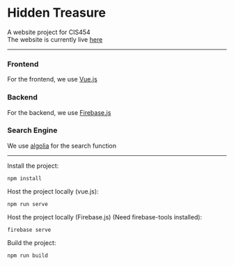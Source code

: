 # Hidden Treasure

A website project for CIS454  
The website is currently live [here](http://hidden-treasure.online/)  

------  

### Frontend  

For the frontend, we use [Vue.js](https://vuejs.org/)  

### Backend  

For the backend, we use [Firebase.js](https://firebase.google.com/)  

### Search Engine  

We use [algolia](https://www.algolia.com/) for the search function  

------  

Install the project:  
```
npm install
```

Host the project locally (vue.js):  
```
npm run serve
```
Host the project locally (Firebase.js) (Need firebase-tools installed):  
```
firebase serve
```
Build the project:  
```
npm run build
```